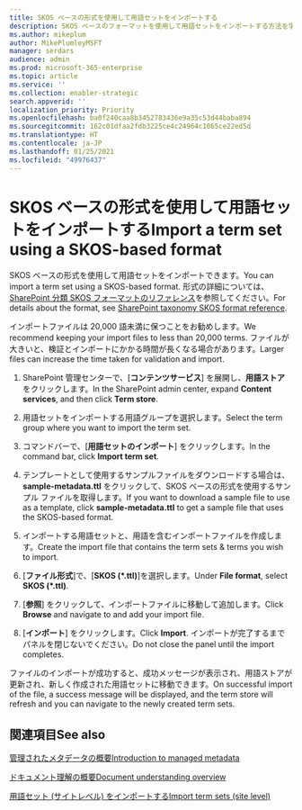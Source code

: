 ```yaml
---
title: SKOS ベースの形式を使用して用語セットをインポートする
description: SKOS ベースのフォーマットを使用して用語セットをインポートする方法を学ぶ
ms.author: mikeplum
author: MikePlumleyMSFT
manager: serdars
audience: admin
ms.prod: microsoft-365-enterprise
ms.topic: article
ms.service: ''
ms.collection: enabler-strategic
search.appverid: ''
localization_priority: Priority
ms.openlocfilehash: ba0f240caa8b3452783436e9a35c53d44baba894
ms.sourcegitcommit: 162c01dfaa2fdb3225ce4c24964c1065ce22ed5d
ms.translationtype: HT
ms.contentlocale: ja-JP
ms.lasthandoff: 01/25/2021
ms.locfileid: "49976437"
---
```

# <a name="import-a-term-set-using-a-skos-based-format"></a><span data-ttu-id="7860b-103">SKOS ベースの形式を使用して用語セットをインポートする</span><span class="sxs-lookup"><span data-stu-id="7860b-103">Import a term set using a SKOS-based format</span></span>

<span data-ttu-id="7860b-104">SKOS ベースの形式を使用して用語セットをインポートできます。</span><span class="sxs-lookup"><span data-stu-id="7860b-104">You can import a term set using a SKOS-based format.</span></span> <span data-ttu-id="7860b-105">形式の詳細については、[SharePoint 分類 SKOS フォーマットのリファレンス](skos-format-reference.md)を参照してください。</span><span class="sxs-lookup"><span data-stu-id="7860b-105">For details about the format, see [SharePoint taxonomy SKOS format reference](skos-format-reference.md).</span></span>

<span data-ttu-id="7860b-106">インポートファイルは 20,000 語未満に保つことをお勧めします。</span><span class="sxs-lookup"><span data-stu-id="7860b-106">We recommend keeping your import files to less than 20,000 terms.</span></span> <span data-ttu-id="7860b-107">ファイルが大きいと、検証とインポートにかかる時間が長くなる場合があります。</span><span class="sxs-lookup"><span data-stu-id="7860b-107">Larger files can increase the time taken for validation and import.</span></span>

1. <span data-ttu-id="7860b-108">SharePoint 管理センターで、[**コンテンツサービス**] を展開し、**用語ストア** をクリックします。</span><span class="sxs-lookup"><span data-stu-id="7860b-108">In the SharePoint admin center, expand **Content services**, and then click **Term store**.</span></span>

2. <span data-ttu-id="7860b-109">用語セットをインポートする用語グループを選択します。</span><span class="sxs-lookup"><span data-stu-id="7860b-109">Select the term group where you want to import the term set.</span></span>

3. <span data-ttu-id="7860b-110">コマンドバーで、[**用語セットのインポート**] をクリックします。</span><span class="sxs-lookup"><span data-stu-id="7860b-110">In the command bar, click **Import term set**.</span></span>
 
4.  <span data-ttu-id="7860b-111">テンプレートとして使用するサンプルファイルをダウンロードする場合は、**sample-metadata.ttl** をクリックして、SKOS ベースの形式を使用するサンプル ファイルを取得します。</span><span class="sxs-lookup"><span data-stu-id="7860b-111">If you want to download a sample file to use as a template, click **sample-metadata.ttl** to get a sample file that uses the SKOS-based format.</span></span>
 
5.  <span data-ttu-id="7860b-112">インポートする用語セットと、用語を含むインポートファイルを作成します。</span><span class="sxs-lookup"><span data-stu-id="7860b-112">Create the import file that contains the term sets & terms you wish to import.</span></span>

6.  <span data-ttu-id="7860b-113">[**ファイル形式**]で、[**SKOS (\*.ttl)**]を選択します。</span><span class="sxs-lookup"><span data-stu-id="7860b-113">Under **File format**, select **SKOS (\*.ttl)**.</span></span>

7.  <span data-ttu-id="7860b-114">[**参照**] をクリックして、インポートファイルに移動して追加します。</span><span class="sxs-lookup"><span data-stu-id="7860b-114">Click **Browse** and navigate to and add your import file.</span></span>

8.  <span data-ttu-id="7860b-115">[**インポート**] をクリックします。</span><span class="sxs-lookup"><span data-stu-id="7860b-115">Click **Import**.</span></span> <span data-ttu-id="7860b-116">インポートが完了するまでパネルを閉じないでください。</span><span class="sxs-lookup"><span data-stu-id="7860b-116">Do not close the panel until the import completes.</span></span>

<span data-ttu-id="7860b-117">ファイルのインポートが成功すると、成功メッセージが表示され、用語ストアが更新され、新しく作成された用語セットに移動できます。</span><span class="sxs-lookup"><span data-stu-id="7860b-117">On successful import of the file, a success message will be displayed, and the term store will refresh and you can navigate to the newly created term sets.</span></span>

## <a name="see-also"></a><span data-ttu-id="7860b-118">関連項目</span><span class="sxs-lookup"><span data-stu-id="7860b-118">See also</span></span>

[<span data-ttu-id="7860b-119">管理されたメタデータの概要</span><span class="sxs-lookup"><span data-stu-id="7860b-119">Introduction to managed metadata</span></span>](https://docs.microsoft.com/sharepoint/managed-metadata)

[<span data-ttu-id="7860b-120">ドキュメント理解の概要</span><span class="sxs-lookup"><span data-stu-id="7860b-120">Document understanding overview</span></span>](document-understanding-overview.md)

[<span data-ttu-id="7860b-121">用語セット (サイトレベル) をインポートする</span><span class="sxs-lookup"><span data-stu-id="7860b-121">Import term sets (site level)</span></span>](https://support.microsoft.com/office/168fbc86-7fce-4288-9a1f-b83fc3921c18)
